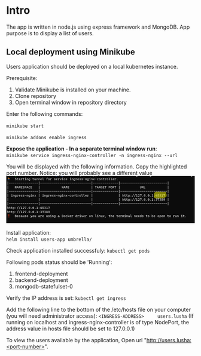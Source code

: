 # Intro

The app is written in node.js using express framework and MongoDB.
App purpose is to display a list of users.

## Local deployment using Minikube

Users application should be deployed on a local kubernetes instance.

Prerequisite:

1. Validate Minikube is installed on your machine.
2. Clone repository
3. Open terminal window in repository directory

Enter the following commands:

`minikube start`

`minikube addons enable ingress`

**Expose the application - In a separate terminal window run**: \
`minikube service ingress-nginx-controller -n ingress-nginx --url`

You will be displayed with the following information. Copy the highlighted port number. Notice: you will probably see a different value \
![Alt text](misc/Screenshot_1.png?raw=true)

Install application:\
`helm install users-app umbrella/`

Check application installed successfuly:
`kubectl get pods`

Following pods status should be 'Running':

1. frontend-deployment
2. backend-deployment
3. mongodb-statefulset-0

Verify the IP address is set:
`kubectl get ingress`

Add the following line to the bottom of the /etc/hosts file on your computer (you will need administrator access):
`<INGRESS-ADDRESS>     users.lusha`
(If running on localhost and ingress-nginx-controller is of type NodePort, the address value in hosts file should be set to 127.0.0.1)

To view the users available by the application, Open url "http://users.lusha:<port-number>".
